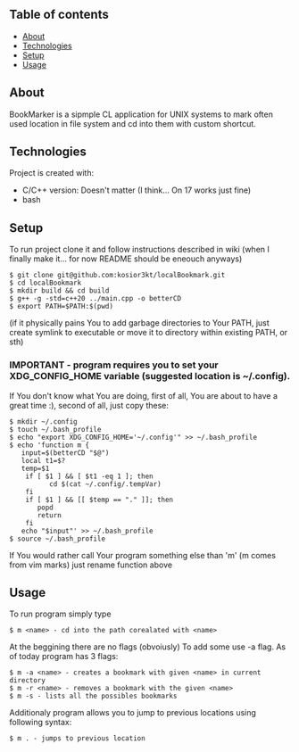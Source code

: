 ## Table of contents
* [About](#about)
* [Technologies](#technologies)
* [Setup](#setup)
* [Usage](#usage)

## About 
BookMarker is a sipmple CL application for UNIX systems to mark often used location in file system and cd into them with custom shortcut.
	
## Technologies
Project is created with:
* C/C++ version: Doesn't matter (I think... On 17 works just fine)
* bash 
	
## Setup
To run project clone it and follow instructions described in wiki (when I finally make it... for now README should be eneouch anyways)

```
$ git clone git@github.com:kosior3kt/localBookmark.git
$ cd localBookmark
$ mkdir build && cd build 
$ g++ -g -std=c++20 ../main.cpp -o betterCD
$ export PATH=$PATH:$(pwd)
```
(if it physically pains You to add garbage directories to Your PATH, just create symlink to executable or move it to directory within existing PATH, or sth)
### IMPORTANT - program requires you to set your XDG_CONFIG_HOME variable (suggested location is ~/.config).
If You don't know what You are doing, first of all, You are about to have a great time :), second of all, just copy these:
```
$ mkdir ~/.config
$ touch ~/.bash_profile
$ echo "export XDG_CONFIG_HOME='~/.config'" >> ~/.bash_profile
$ echo 'function m {
   input=$(betterCD "$@")
   local t1=$?
   temp=$1
    if [ $1 ] && [ $t1 -eq 1 ]; then
          cd $(cat ~/.config/.tempVar)
    fi 
    if [ $1 ] && [[ $temp == "." ]]; then
       popd
       return
    fi
   echo "$input"' >> ~/.bash_profile
$ source ~/.bash_profile
```
If You would rather call Your program something else than 'm' (m comes from vim marks) just rename function above

## Usage
To run program simply type 
```
$ m <name> - cd into the path corealated with <name>
```
At the beggining there are no flags (obvoiusly)
To add some use -a flag.
As of today program has 3 flags:
```
$ m -a <name> - creates a bookmark with given <name> in current directory 
$ m -r <name> - removes a bookmark with the given <name>
$ m -s - lists all the possibles bookmarks
```

Additionaly program allows you to jump to previous locations using following syntax:
```
$ m . - jumps to previous location
```
